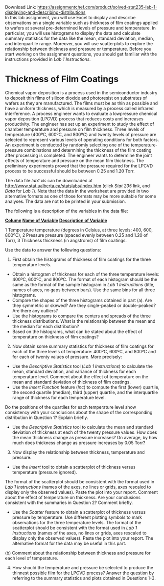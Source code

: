 Download Link: https://assignmentchef.com/product/solved-stat235-lab-1-displaying-and-describing-distributions
<br>
In this lab assignment, you will use Excel to display and describe observations on a single variable such as thickness of film coatings applied to wafers at several pre-determined levels of pressure and temperature. In particular, you will use histograms to display the data and calculate summary statistics for the data like the mean, standard deviation, median, and interquartile range<em>. </em>Moreover, you will use scatterplots to explore the relationship between thickness and pressure or temperature. Before you start working on the assignment questions, you should get familiar with the instructions provided in <em>Lab 1 Instructions</em>.

<h1>                                       Thickness of Film Coatings</h1>

Chemical vapor deposition is a process used in the semiconductor industry to deposit thin films of silicon dioxide and photoresist on substrates of wafers as they are manufactured. The films must be as thin as possible and have a uniform thickness, which is measured by a process called infrared interference. A process engineer wants to evaluate a lowpressure chemical vapor deposition (LPCVD) process that reduces costs and increases productivity. The engineer has set up an experiment to study the effect of chamber temperature and pressure on film thickness. Three levels of temperature (400ºC, 600ºC, and 800ºC) and twenty levels of pressure are selected to represent various levels of operating conditions for both factors. An experiment is conducted by randomly selecting one of  the temperature-pressure combinations and determining the thickness of the film coating after processing is completed. The engineer wants to determine the joint effects of temperature and pressure on the mean film thickness. The preliminary experiments proved that the pressure required for the LPCVD process to be successful should be between 0.25 and 1.20 Torr.

The data file <em>lab1.xls</em> can be downloaded at <a href="http://www.stat.ualberta.ca/statslabs/index.htm">http://www.stat.ualberta.ca/statslabs/index.htm</a> (click <em>Stat 235</em> link, and <em>Data </em>for <em>Lab 1</em>). Note that the data in the worksheet are provided in two alternative formats as one of those formats may be more suitable for some analyses.  The data are not to be printed in your submission.

The following is a description of the variables in the data file:

<strong><u>Column</u>      <u>Name of Variable</u>        <u>Description of Variable</u> </strong>

1                   Temperature                   temperature (degrees in Celsius, at three levels: 400, 600, 800ºC), 2             Pressure                                 pressure (spaced evenly between 0.25 and 1.20 of Torr), 3             Thickness                         thickness (in angstroms) of film coatings.

Use the data to answer the following questions:

<ol>

 <li>First obtain the histograms of thickness of film coatings for the three temperature levels.</li>

</ol>

<ul>

 <li>Obtain a histogram of thickness for each of the three temperature levels: 400ºC, 600ºC, and 800ºC. The format of each histogram should be the same as the format of the sample histogram in <em>Lab 1 Instructions</em> (title, names of axes, no gaps between bars). Use the same bins for all three histograms.</li>

 <li>Compare the shapes of the three histograms obtained in part (a). Are they symmetric or skewed? Are they single-peaked or double-peaked? Are there any outliers?</li>

 <li>Use the histograms to compare the centers and spreads of the three thickness distributions. What is the relationship between the mean and the median for each distribution?</li>

 <li>Based on the histograms, what can be stated about the effect of temperature on thickness of film coatings?</li>

</ul>

<ol start="2">

 <li>Now obtain some summary statistics for thickness of film coatings for each of the three levels of temperature: 400ºC, 600ºC, and 800ºC and for each of twenty values of pressure. More precisely:</li>

</ol>

<ul>

 <li>Use the <em>Descriptive Statistics</em> tool (<em>Lab 1 Instructions</em>) to calculate the mean,  standard deviation, and variance of thickness for each temperature level. Comment about the effect of temperature on the mean and standard deviation of thickness of film coatings.</li>

 <li>Use the <em>Insert Function</em> feature (<em>Inc</em>) to compute the  first (lower) quartile, the second quartile (median),  third (upper) quartile, and the interquartile range of thickness for each temperature level.</li>

</ul>

Do the positions of the quartiles for each temperature level show consistency with your conclusions about the shape of the corresponding distribution in Question 1?  Explain briefly.

<ul>

 <li>Use the <em>Descriptive Statistics</em> tool to calculate the mean and standard deviation of thickness at each of the twenty pressure values. How does the mean thickness change as pressure increases? On average, by how much does thickness change as pressure increases by 0.05 Torr?</li>

</ul>

<ol start="3">

 <li>Now display the relationship between thickness, temperature and pressure.</li>

</ol>

<ul>

 <li>Use the <em>Insert</em> tool to obtain a scatterplot of thickness versus temperature (pressure ignored).</li>

</ul>

The  format of the scatterplot should be consistent with the format used in <em>Lab 1 Instructions</em> (names of the axes, no lines or grids, axes rescaled to display only the observed values). Paste the plot into your report. Comment about the effect of temperature on thickness. Are your conclusions consistent with the summaries in Question 2? Comment briefly.

<ul>

 <li>Use the <em>Scatter </em>feature to obtain a scatterplot of thickness versus pressure by temperature. Use different plotting symbols to mark observations for the three temperature levels. The format of the scatterplot should be consistent with the format used in <em>Lab 1 Instructions</em> (names of the axes, no lines or grids, axes rescaled to display only the observed values). Paste the plot into your report. The alternative format for the data may be useful in this part.</li>

</ul>

(b) Comment about the relationship between thickness and pressure for each level of temperature.

<ol start="4">

 <li>How should the temperature and pressure be selected to produce the thinnest possible film for the LPCVD process? Answer the question by referring to the summary statistics and plots obtained in Questions 1-3.</li>

</ol>


